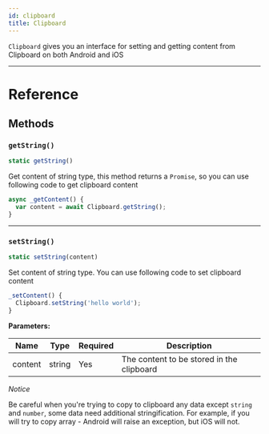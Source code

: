 ```yaml
---
id: clipboard
title: Clipboard
---
```


`Clipboard` gives you an interface for setting and getting content from Clipboard on both Android and iOS

---

# Reference

## Methods

### `getString()`

```jsx
static getString()
```

Get content of string type, this method returns a `Promise`, so you can use following code to get clipboard content

```jsx
async _getContent() {
  var content = await Clipboard.getString();
}
```

---

### `setString()`

```jsx
static setString(content)
```

Set content of string type. You can use following code to set clipboard content

```jsx
_setContent() {
  Clipboard.setString('hello world');
}
```
**Parameters:**

| Name      | Type     | Required | Description                                |
| ------    | ------   | -------- | -------------------------------------------|
| content   | string   | Yes      | The content to be stored in the clipboard  | 

_Notice_

Be careful when you're trying to copy to clipboard any data except `string` and `number`, some data need additional stringification. For example, if you will try to copy array - Android will raise an exception, but iOS will not.
